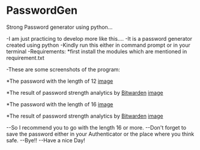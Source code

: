 # PasswordGen
Strong Password generator using python...

-I am just practicing to develop more like this....
-It is a password generator created using python
-Kindly run this either in command prompt or in your terminal
-Requirements:
    *first install the modules which are mentioned in requirement.txt
    
-These are some screenshots of the program:

*The password with the length of 12
[image](https://user-images.githubusercontent.com/86052235/209162540-ea00dd0a-a334-4563-9341-85f417ac2904.png)

*The result of password strength analytics by [Bitwarden](https://bitwarden.com/password-strength/)
[image](https://user-images.githubusercontent.com/86052235/209162815-5764709b-b969-4b08-876a-c59de6bd0203.png)

*The password with the length of 16
[image](https://user-images.githubusercontent.com/86052235/209162926-6b9d8202-4709-4c69-90e6-ff074b761331.png)

*The result of password strength analytics by [Bitwarden](https://bitwarden.com/password-strength/)
[image](https://user-images.githubusercontent.com/86052235/209163005-90475661-31b0-4bb8-92cb-8580dec0b1a9.png)

--So I recommend you to go with the length 16 or more.
--Don't forget to save the password either in your Authenticator or the place where you think safe.
--Bye!!
--Have a nice Day!

